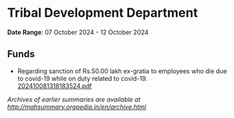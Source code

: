 # Tribal Development Department

**Date Range**: 07 October 2024 - 12 October 2024


## Funds
- Regarding sanction of Rs.50.00 lakh ex-gratia to employees who die due to covid-19 while on duty related to covid-19.\
  [202410081318183524.pdf](https://gr.maharashtra.gov.in/Site/Upload/Government%20Resolutions/English/202410081318183524.pdf)


*Archives of earlier summaries are available at http://mahsummary.orgpedia.in/en/archive.html*